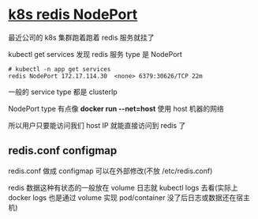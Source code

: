 # [k8s redis NodePort](/2022/05/k8s_redis_service_node_port.md)

最近公司的 k8s 集群跑着跑着 redis 服务就挂了

kubectl get services 发现 redis 服务 type 是 NodePort

```
# kubectl -n app get services
redis NodePort 172.17.114.30  <none> 6379:30626/TCP 22m
```

一般的 service type 都是 clusterIp

NodePort type 有点像 **docker run --net=host** 使用 host 机器的网络

所以用户只要能访问我们 host IP 就能直接访问到 redis 了

## redis.conf configmap

redis.conf 做成 configmap 可以在外部修改(不放 /etc/redis.conf)

redis 数据这种有状态的一般放在 volume 日志就 kubectl logs 去看(实际上 docker logs 也是通过 volume 实现 pod/container 没了后日志或数据还在宿主机)
